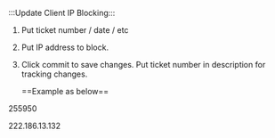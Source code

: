 :::Update Client IP Blocking:::
1. Put ticket number / date / etc
2. Put IP address to block.
3. Click commit to save changes. Put ticket number in description for tracking changes.

   ==Example as below==

255950

222.186.13.132

